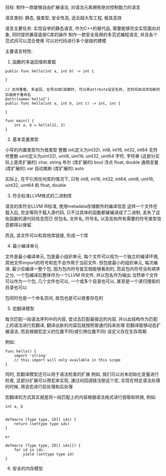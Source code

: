 
目标: 制作一款能够自由扩展语法, 对语法元素拥有绝对控制能力的语言

语言类别: 静态, 强类型, 安全性高, 适合超大型工程, 极其高效

语言主要任务:
实现自举的静态语言, 作为C++的替代品, 需要能够完全实现面向对象, 同时提供兼容底层C库的操作
制作一款安全易用的多范式编程语言, 并且各个范式间可以混合使用
可以对代码进行多个层级的建模

主要语言特性:

1. 函数的多返回值和重载

```
public func hello(int a, int b) -> int {

}

// 支持重载, 多返回, 在导出成C函数时, 可以用attrbute设定名称, 否则将自动添加新的后缀用于重命名
@attr(name='hello2')
public func hello(int a, int b, int c) -> int, int { 

}

func main() {
    int a, b = hello(12, 3)
}

```


2. 基本变量类型

小写的内置类型均为值类型
整数
int(定义为int32), int8, int16, int32, int64
无符号整数
uint(定义为uint32), uint8, uint16, uint32, uint64
字符, 字符串 (这部分实际上是库扩展的)
char, string
布尔 (库扩展的)
bool
浮点
float, double
通用变量 (库扩展的)
var
自动推断 (库扩展的)
auto

实际上, 在不引用任何库的情况下, 只有
int8, int16, int32, int64, 
uint8, uint16, uint32, uint64
和 float, double


3. 符合标准LLVM格式的二进制库

语言的库符合LLVM IR标准, 使用metadata存储额外的编译信息
这样一个文件在载入后, 完全等同于载入源代码, 只不过具体的函数都被编译成了二进制, 丢失了这些函数的源代码信息而已
但包名, 文件名, 符号名, 以及宏和所有需要的符号类型信息都得以保留.

而且, 该文件可以和其他库链接, 形成一个库


4. 最小编译单元

文件是最小编译单元, 包是最小组织单元.
每个文件可以视为一个独立的编译环境, 其他文件import的符号和宏不会作用于当前文件.
但包是最小的组织单元, 每次编译, 最少应编译一整个包, 因为包内符号是互相能够看到的, 而且包内符号没有顺序之分, 一个包编译后整体作为一个LLVM IR文件,
并以包名作为输出
当然单个文件可以作为一个包, 几个文件也可以, 一个或多个目录也可以, 甚至是一个递归搜索的目录也可以

包同时也是一个命名空间, 故包也是可以嵌套存在的


5. 宏翻译模型

每次匹配一段语法序列中的内容, 尝试去匹配最接近的内容, 并以此结构作为匹配上的语法进行宏翻译, 翻译出新的内容后就按照普通代码来处理
宏翻译能够动态扩展语法, 而且根据宏定义的位置不同(或引用位置不同) 该定义存在生存周期

例如:
```
func hello() {
    import 'string'
    // this import will only available in this scope
}
```

同时, 宏翻译模型还可以用于语法检查的扩展
例如, 我们可以对未初始化变量进行检查, 这部分扩展可以用宏来实现, 通过向回调链注册这个宏, 实现在特定语法处理的时候, 用该宏进行前处理和后处理


宏翻译的方式其实就是将一段匹配上的内容根据语法格式进行提取和转换, 例如: 
```
int a, b


defmacro (Type type, ID[] ids) {
    return (settype type ids)
}

or

defmacro (Type type, ID[] ids[]) {
    for id in ids:
        yield (settype type id)
}

```



6. 安全的内存模型
